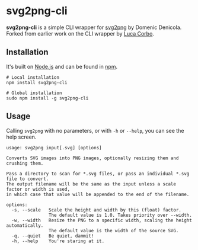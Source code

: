 # svg2png-cli

**svg2png-cli** is a simple CLI wrapper for [svg2png](https://github.com/domenic/svg2png)
by Domenic Denicola. Forked from earlier work on the CLI wrapper by
[Luca Corbo](http://lucor.github.com).


## Installation
It's built on [Node.js](http://nodejs.org) and can be found in [npm](https://npmjs.org/package/svg2png-cli).

	# Local installation
	npm install svg2png-cli

	# Global installation
	sudo npm install -g svg2png-cli


## Usage
Calling `svg2png` with no parameters, or with `-h` or `--help`, you can see the help screen.

	usage: svg2png input[.svg] [options]

	Converts SVG images into PNG images, optionally resizing them and crushing them.

	Pass a directory to scan for *.svg files, or pass an individual *.svg file to convert.
	The output filename will be the same as the input unless a scale factor or width is used,
	in which case that value will be appended to the end of the filename.

	options:
	  -s, --scale   Scale the height and width by this (float) factor.
	                The default value is 1.0. Takes priority over --width.
	  -w, --width   Resize the PNG to a specific width, scaling the height automatically.
	                The default value is the width of the source SVG.
	  -q, --quiet   Be quiet, dammit!
	  -h, --help    You're staring at it.
